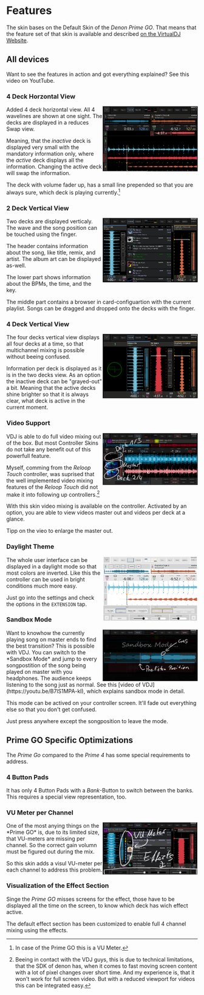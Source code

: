 # Features

The skin bases on the Default Skin of the *Denon Prime GO*. That means that the feature set of that skin is available and described [on the VirtualDJ Website](https://www.virtualdj.com/manuals/hardware/denon/primego/index.html).

## All devices

Want to see the features in action and got everything explained? See this video on YoutTube. 

### 4 Deck Horzontal View
<img alt="4deckhor.png" align="right" src="images/4deckhor.png" width="250px"/>
Added 4 deck horizontal view. All 4 wavelines are shown at one sight. The decks are displayed in a reduces Swap view.

Meaning, that the *inactive* deck is displayed very small with the mandatory information only, where the *active* deck displays all the information. Changing the active deck will swap the information.

The deck with volume fader up, has a small line prepended so that you are always sure, which deck is playing currently.[^1]

### 2 Deck Vertical View
<img alt="4deckhor.png" align="right" src="images/2deckvert.png" width="250px"/>
Two decks are displayed verticaly. The wave and the song position can be touched using the finger.

The header contains information about the song, like title, remix, and artist. The album art can be displayed as-well.

The lower part shows information about the BPMs, the time, and the key.  

The middle part contains a browser in card-configuartion with the current playlist. Songs can be dragged and dropped onto the decks with the finger.

### 4 Deck Vertical View
<img alt="4deckhor.png" align="right" src="images/4deckvert.png" width="250px"/>
The four decks vertical view displays all four decks at a time, so that multichannel mixing is possible without beeing confused. 

Information per deck is displayed as it is in the two decks view. As an option the inactive deck can be "grayed-out" a bit. Meaning that the active decks shine brighter so that it is always clear, what deck is active in the current moment. 

### Video Support
<img alt="4deckhor.png" align="right" src="images/video.png" width="250px"/>
VDJ is able to do full video mixing out of the box. But most Controller Skins do not take any benefit out of this powerfull feature.

Myself, comming from the *Reloop Touch* controller, was suprised that the well implemented video mixing features of the *Reloop Touch* did not make it into following up controllers.[^2]

With this skin video mixing is available on the controller. Activated by an option, you are able to view videos master out and videos per deck at a glance.

Tipp on the vieo to enlarge the master out.

### Daylight Theme
<img alt="4deckhor.png" align="right" src="images/daylight1.png" width="250px"/>
The whole user interface can be displayed in a daylight mode so that most colors are inverted. Like this the controller can be used in bright conditions much more easy.

Just go into the settings and check the options in the `EXTENSION` tap. 

### Sandbox Mode
<img alt="4deckhor.png" align="right" src="images/sandbox.png" width="250px"/>
Want to knowhow the currently playing song on master ends to find the best transition? This is possible with VDJ. You can switch to the *Sandbox Mode* and jump to every songpostition of the song being played on master with you headphones. The audience keeps listening to the song just as normal. See this [video of VDJ](https://youtu.be/B7lS1MPA-kI), which explains sandbox mode in detail.

This mode can be actived on your controller screen. It'll fade out everything else so that you don't get confused.

Just press anywhere except the songposition to leave the mode. 

## Prime GO Specific Optimizations
The *Prime Go* compared to the *Prime 4* has some special requirements to address.

### 4 Button Pads
It has only 4 Button Pads with a *Bank*-Button to switch between the banks. This requires a special view representation, too.

### VU Meter per Channel
<img alt="4deckhor.png" align="right" src="images/primego.png" width="250px"/>
One of the most anying things on the *Prime GO* is, due to its limited size, that VU-meters are missing per channel. So the correct gain volumn must be figured out during the mix.

So this skin adds a visul VU-meter per each channel to address this problem.

### Visualization of the Effect Section

Singe the *Prime GO* misses screens for the effect, those have to be displayed all the time on the screen, to know which deck has wich effect active.

The default effect section has been customized to enable full 4 channel mixing using the effects.

[^1]: In case of the Prime GO this is a VU Meter.

[^2]: Beeing in contact with the VDJ guys, this is due to technical limitations, that the SDK of denon has, when it comes to fast moving screen content with a lot of pixel changes over short time.
  And my experience is, that it won't work for full screen video. But with a reduced viewport for videos this can be integrated easy.



